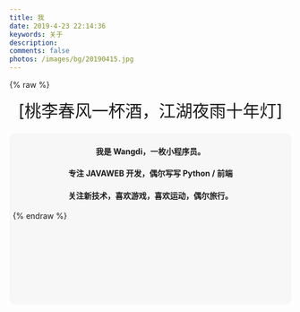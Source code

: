 ```yaml
---
title: 我
date: 2019-4-23 22:14:36
keywords: 关于
description: 
comments: false
photos: /images/bg/20190415.jpg
---
```

{% raw %}
<div class="moe-mashiro" style="text-align:center; font-size: 30px; margin-bottom: 20px;">[桃李春风一杯酒，江湖夜雨十年灯]</div>
<div id="hello-mashiro" class="popcontainer" style="min-height: 300px; padding: 2px 6px 4px; background-color: rgba(242, 242, 242, 0.5); border-radius: 10px;">
  <center>
  <h4>我是 Wangdi，一枚小程序员。</h4>
  <h4>专注 JAVAWEB 开发，偶尔写写 Python / 前端</h4>
  <h4>关注新技术，喜欢游戏，喜欢运动，偶尔旅行。</h4>
  </center>
{% endraw %}